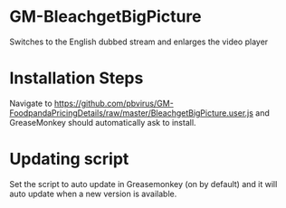 # GM-BleachgetBigPicture
Switches to the English dubbed stream and enlarges the video player

# Installation Steps
Navigate to https://github.com/pbvirus/GM-FoodpandaPricingDetails/raw/master/BleachgetBigPicture.user.js and GreaseMonkey should automatically ask to install.

# Updating script
Set the script to auto update in Greasemonkey (on by default) and it will auto update when a new version is available.